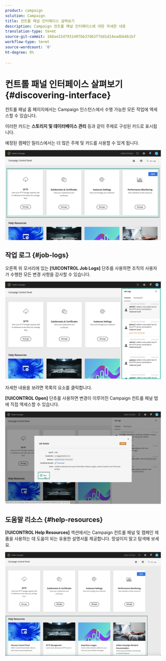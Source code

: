 ```yaml
---
product: campaign
solution: Campaign
title: 컨트롤 패널 인터페이스 살펴보기
description: Campaign 컨트롤 패널 인터페이스에 대한 자세한 내용
translation-type: tm+mt
source-git-commit: 168ae32d7931497bb37d63f7dd1d14eadbb4b1bf
workflow-type: tm+mt
source-wordcount: '0'
ht-degree: 0%

---
```



# 컨트롤 패널 인터페이스 살펴보기 {#discovering-interface}

컨트롤 패널 홈 페이지에서는 Campaign 인스턴스에서 수행 가능한 모든 작업에 액세스할 수 있습니다.

이러한 카드는 **스토리지 및 데이터베이스 관리** 등과 같이 주체로 구성된 카드로 표시됩니다.

예정된 캠페인 릴리스에서는 더 많은 주제 및 카드를 사용할 수 있게 됩니다.

![](assets/control_panel_interface.png)

## 작업 로그 {#job-logs}

오른쪽 위 모서리에 있는 **[!UICONTROL Job Logs]** 단추를 사용하면 조직의 사용자가 수행한 모든 변경 사항을 감사할 수 있습니다.

![](assets/control_panel_interface2.png)

자세한 내용을 보려면 목록의 요소를 클릭합니다.

**[!UICONTROL Open]** 단추를 사용하면 변경이 이루어진 Campaign 컨트롤 패널 탭에 직접 액세스할 수 있습니다.

![](assets/control_panel_logdetails.png)

## 도움말 리소스 {#help-resources}

**[!UICONTROL Help Resources]** 섹션에서는 Campaign 컨트롤 패널 및 캠페인 제품을 사용하는 데 도움이 되는 유용한 설명서를 제공합니다. 망설이지 말고 탐색해 보세요.

![](assets/helpresources.png)
